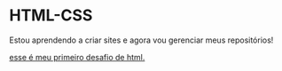 # HTML-CSS

Estou aprendendo a criar sites e agora vou gerenciar meus repositórios! 


<a href ="https://ellesuzdev.github.io/projeto-android/"> esse é meu primeiro desafio de html. </a>